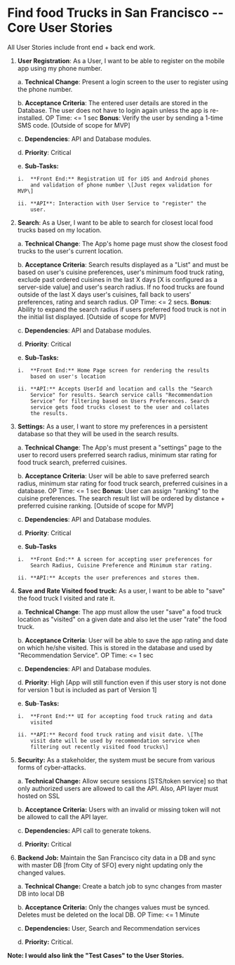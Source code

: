 # Find food Trucks in San Francisco -- Core User Stories

All User Stories include front end + back end work.

1)  **User Registration**: As a User, I want to be able to register on
    the mobile app using my phone number.

    a.  **Technical Change**: Present a login screen to the user to
        register using the phone number.

    b.  **Acceptance Criteria**: The entered user details are stored in
        the Database. The user does not have to login again unless the
        app is re-installed. OP Time: <= 1 sec **Bonus**: Verify the user by sending a
        1-time SMS code. \[Outside of scope for MVP\]

    c.  **Dependencies**: API and Database modules.

    d.  **Priority**: Critical

    e.  **Sub-Tasks:**

        i.  **Front End:** Registration UI for iOS and Android phones
            and validation of phone number \[Just regex validation for MVP\]

        ii. **API**: Interaction with User Service to "register" the
            user.

2)  **Search**: As a User, I want to be able to search for closest local
    food trucks based on my location.

    a.  **Technical Change**: The App's home page must show the closest
        food trucks to the user's current location.

    b.  **Acceptance Criteria**: Search results displayed as a "List"
        and must be based on user's cuisine preferences, user's minimum
        food truck rating, exclude past ordered cuisines in the last X
        days \[X is configured as a server-side value\] and user's
        search radius. If no food trucks are found outside of the last X
        days user's cuisines, fall back to users' preferences, rating
        and search radius.  OP Time: <= 2 secs.
	 **Bonus**: Ability to expand the search
        radius if users preferred food truck is not in the initial list
        displayed. \[Outside of scope for MVP\]

    c.  **Dependencies**: API and Database modules.

    d.  **Priority**: Critical

    e.  **Sub-Tasks:**

        i.  **Front End:** Home Page screen for rendering the results
            based on user's location

        ii. **API:** Accepts UserId and location and calls the "Search
            Service" for results. Search service calls "Recommendation
            Service" for filtering based on Users Preferences. Search
            service gets food trucks closest to the user and collates
            the results.

3)  **Settings:** As a user, I want to store my preferences in a
    persistent database so that they will be used in the search results.

    a.  **Technical Change**: The App's must present a "settings" page
        to the user to record users preferred search radius, minimum
        star rating for food truck search, preferred cuisines.

    b.  **Acceptance Criteria**: User will be able to save preferred
        search radius, minimum star rating for food truck search,
        preferred cuisines in a database.  OP Time: <= 1 sec 
	**Bonus**: User can assign "ranking" to the cuisine preferences. 
        The search result list will be ordered by distance + preferred 
	cuisine ranking. \[Outside of scope for MVP\]

    c.  **Dependencies**: API and Database modules.

    d.  **Priority**: Critical

    e.  **Sub-Tasks**

        i.  **Front End:** A screen for accepting user preferences for
            Search Radius, Cuisine Preference and Minimum star rating.

        ii. **API:** Accepts the user preferences and stores them.

4)  **Save and Rate Visited food truck:** As a user, I want to be able
    to "save" the food truck I visited and rate it.

    a.  **Technical Change**: The app must allow the user "save" a food
        truck location as "visited" on a given date and also let the
        user "rate" the food truck.

    b.  **Acceptance Criteria**: User will be able to save the app
        rating and date on which he/she visited. This is stored in the
        database and used by "Recommendation Service".  OP Time: <= 1 sec

    c.  **Dependencies**: API and Database modules.

    d.  **Priority**: High \[App will still function even if this user
        story is not done for version 1 but is included as part of
        Version 1\]

    e.  **Sub**-**Tasks:**

        i.  **Front End:** UI for accepting food truck rating and data
            visited

        ii. **API:** Record food truck rating and visit date. \[The
            visit date will be used by recommendation service when
            filtering out recently visited food trucks\]

5)  **Security:** As a stakeholder, the system must be secure from
    various forms of cyber-attacks.

    a.  **Technical Change:** Allow secure sessions \[STS/token
        service\] so that only authorized users are allowed to call the
        API. Also, API layer must hosted on SSL

    b.  **Acceptance Criteria:** Users with an invalid or missing token
        will not be allowed to call the API layer.

    c.  **Dependencies:** API call to generate tokens.

    d.  **Priority:** Critical

6)  **Backend Job:** Maintain the San Francisco city data in a DB and sync with
    master DB \[from City of SFO\] every night updating only the changed
    values.

    a.  **Technical Change:** Create a batch job to sync changes from
        master DB into local DB

    b.  **Acceptance Criteria:** Only the changes values must be synced.
        Deletes must be deleted on the local DB. OP Time: <= 1 Minute

    c.  **Dependencies:** User, Search and Recommendation services

    d.  **Priority:** Critical.


**Note: I would also link the "Test Cases" to the User Stories.**
